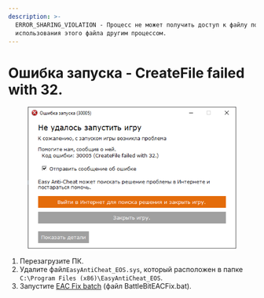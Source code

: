 ```yaml
---
description: >-
  ERROR_SHARING_VIOLATION - Процесс не может получить доступ к файлу по причине
  использования этого файла другим процессом.
---
```


# Ошибка запуска - CreateFile failed with 32.

<figure><img src="../.gitbook/assets/createfile32.png" alt=""><figcaption></figcaption></figure>

1. Перезагрузите ПК.
2. Удалите файл`EasyAntiCheat_EOS.sys`, который расположен в папке `C:\Program Files (x86)\EasyAntiCheat_EOS`.
3. Запустите [EAC Fix batch](https://github.com/livingflore/BattleBitEACFix/releases) (файл BattleBitEACFix.bat).
